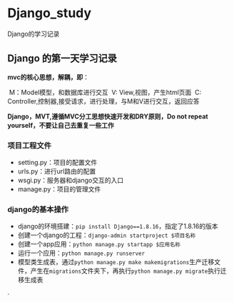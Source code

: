 # Django_study
Django的学习记录



## Django 的第一天学习记录

**mvc的核心思想，解耦，即**：

​	M：Model模型，和数据库进行交互
​	V: View,视图，产生html页面
​	C: Controller,控制器,接受请求，进行处理，与M和V进行交互，返回应答

**Django，MVT,遵循MVC分工思想快速开发和DRY原则，Do not repeat yourself，不要让自己去重复一些工作**

### 项目工程文件

- setting.py：项目的配置文件
- urls.py：进行url路由的配置
- wsgi.py：服务器和django交互的入口
- manage.py：项目的管理文件

### django的基本操作

- django的环境搭建：`pip install Django==1.8.16`，指定了1.8.16的版本
- 创建一个django的工程：`django-admin startproject $项目名称`
- 创建一个app应用：`python manage.py startapp $应用名称`
- 运行一个应用：`python manage.py runserver`
- 模型类生成表，通过`python manage.py make makemigrations`生产迁移文件，产生在`migrations`文件夹下，再执行`python manage.py migrate`执行迁移生成表

·
